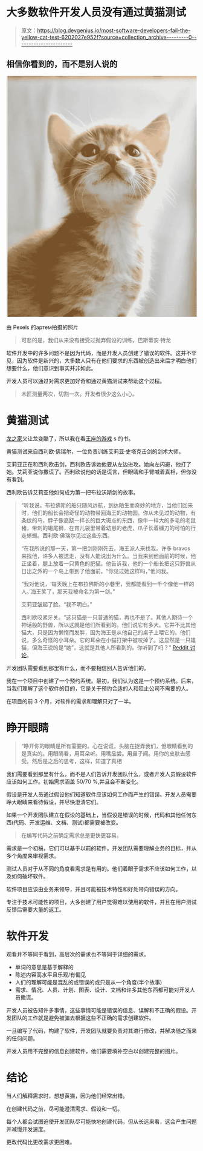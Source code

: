 # 大多数软件开发人员没有通过黄猫测试

> 原文：<https://blog.devgenius.io/most-software-developers-fail-the-yellow-cat-test-6202027e952f?source=collection_archive---------0----------------------->

## 相信你看到的，而不是别人说的

![](img/5be06f7224e9970895bb9519cd129ed7.png)

由 Pexels 的артем拍摄的照片

> 可悲的是，我们从来没有接受过抛弃假设的训练。巴斯蒂安·特龙

软件开发中的许多问题不是因为代码，而是开发人员创建了错误的软件。这并不罕见，因为软件是新兴的，大多数人只有在他们要求的东西被创造出来后才明白他们想要什么，他们意识到事实并非如此。

开发人员可以通过对需求更加好奇和通过黄猫测试来帮助这个过程。

> 木匠测量两次，切割一次。开发者很少这么小心。

# **黄猫测试**

[龙之家](https://en.wikipedia.org/wiki/House_of_the_Dragon)又让龙变酷了，所以我在看[王座的游戏](https://amzn.to/3AJN5eo) s 的书。

黄猫测试来自西利欧·佛瑞尔，一位负责训练艾莉亚·史塔克击剑的剑术大师。

艾莉亚正在和西利欧击剑，西利欧告诉她他要从左边进攻。她向左闪避，他打了她。艾莉亚说你撒谎了。西利欧说他的话是谎言，但眼睛和手臂喊着真相，但你没有看到。

西利欧告诉艾莉亚他如何成为第一把布拉沃斯剑的故事。

> “听我说。布拉佛斯的船只随风远航，到达陌生而奇妙的地方，当他们回来时，他们的船长会把奇怪的动物带回海王的动物园。你从未见过的动物，有条纹的马，脖子像高跷一样长的巨大斑点的东西，像牛一样大的多毛的老鼠猪，带刺的蝎尾狮，在育儿袋里带着幼崽的老虎，爪子长着镰刀的可怕的行走蜥蜴。西利欧·佛瑞尔见过这些东西。
> 
> “在我所说的那一天，第一把剑刚刚死去，海王派人来找我。许多 bravos 来找他，许多人被送走，没有人能说出为什么。当我来到他面前的时候，他正坐着，腿上放着一只黄色的肥猫。他告诉我，他的一个船长把这只野兽从日出之外的一个岛上带到了他面前。“你见过她这样吗，”他问我。
> 
> “我对他说，‘每天晚上在布拉佛斯的小巷里，我都能看到一千个像他一样的人。’海王笑了，那天我被命名为第一剑。”
> 
> 艾莉亚皱起了脸。“我不明白。”
> 
> 西利欧咬紧牙关。“这只猫是一只普通的猫，再也不是了。其他人期待一个神话般的野兽，所以这就是他们所看到的。他们说它有多大。它并不比其他猫大，只是因为懒惰而发胖，因为海王是从他自己的桌子上喂它的。他们说，多么奇怪的小耳朵。它的耳朵在小猫打架中被咬掉了。这显然是一只雄猫，但海王说的是“她”，这就是其他人所看到的。你听到了吗？” [Reddit 讨论](https://www.reddit.com/r/asoiaf/comments/2mxqr0/spoilers_all_syrios_yellow_cat_test/)。

开发团队需要看到那里有什么，而不要相信别人告诉他们的。

我在一个项目中创建了一个预约系统。最初，我们认为这是一个预约系统。后来，当我们理解了这个软件的目的，它是关于预约合适的人和阻止公司不需要的人。

在项目的前 3 个月，对软件的需求和理解只对了一半。

# **睁开眼睛**

> “睁开你的眼睛是所有需要的。心在说谎，头脑在捉弄我们，但眼睛看到的是真实的。用眼睛看，用耳朵听。用嘴品尝。用鼻子闻。用你的皮肤去感受。然后是之后的思考，这样，知道了真相

我们需要看到那里有什么，而不是人们告诉开发团队什么，或者开发人员假设软件应该如何工作。初始需求涵盖 50/70 %,并且会不断变化。

假设是开发人员通过假设他们知道软件应该如何工作而产生的错误。开发人员需要睁大眼睛来看待假设，并尽快澄清它们。

如果一个开发团队建立在假设的基础上，当假设是错误的时候，代码和其他任何东西(代码、开发运维、文档、测试)都需要被改变。

> 在编写代码之前确定需求总是更快更容易。

需求是一个初稿，它们可以基于以前的软件。开发团队需要理解业务的目标，并从多个角度来审视需求。

测试人员对于从不同的角度看需求是有用的。他们着眼于需求不应该如何工作，以及如何破坏软件。

软件项目应该由业务来领导，并且可能被技术特性和好处带向错误的方向。

专注于技术可能性的项目，大多创建了用户觉得难以使用的软件，并且在用户测试反馈后需要大量的返工。

# **软件开发**

观看并不等同于看到，高层次的需求也不等同于详细的需求。

*   单词的意思是基于解释的
*   陈述内容高水平且乐观/有偏见
*   人们的理解可能是混乱的或错误的或只是从一个角度(半个故事)
*   需求、情况、人员、计划、图表、设计、文档和许多其他东西都可能对开发人员撒谎。

开发人员被告知许多事情，这些事情可能是错误的信息、误解和不正确的假设。开发团队的工作就是避免被骗去根据这些不正确的需求创建软件。

一旦编写了代码，构建了软件，开发团队就要负责对其进行修改，并解决随之而来的任何问题。

开发人员用不完整的信息创建软件，他们需要填补空白以创建完整的图片。

# **结论**

当人们解释需求时，想想黄猫，因为他们经常出错。

在创建代码之前，尽可能澄清需求、假设和一切。

每个人都会试图迫使开发团队尽可能快地创建代码，但从长远来看，这会产生问题并减慢开发速度。

更改代码比更改需求更困难。